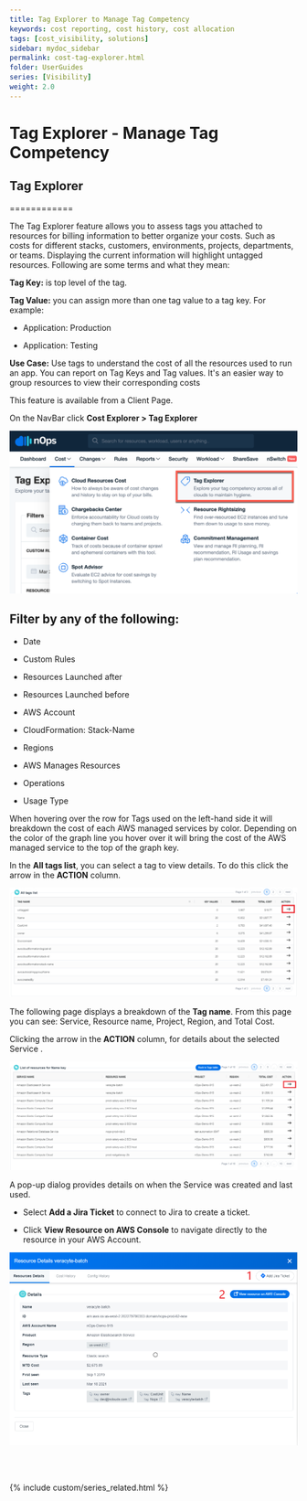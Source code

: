 ```yaml
---
title: Tag Explorer to Manage Tag Competency
keywords: cost reporting, cost history, cost allocation
tags: [cost_visibility, solutions]
sidebar: mydoc_sidebar
permalink: cost-tag-explorer.html
folder: UserGuides
series: [Visibility]
weight: 2.0
---
```


# Tag Explorer - Manage Tag Competency

## Tag Explorer ##
============

The Tag Explorer feature allows you to assess tags you attached to resources for billing information to better organize your costs. Such as costs for different stacks, customers, environments, projects, departments, or teams. Displaying the current information will highlight untagged resources. Following are some terms and what they mean:

**Tag Key:** is top level of the tag.

**Tag Value:** you can assign more than one tag value to a tag key. For example:

*   Application: Production
    
*   Application: Testing
    

**Use Case:** Use tags to understand the cost of all the resources used to run an app. You can report on Tag Keys and Tag values. It's an easier way to group resources to view their corresponding costs

This feature is available from a Client Page.

On the NavBar click **Cost Explorer > Tag Explorer**

![](/tmpimg/tag-explorer-menu.png)

**Filter by any of the following:**
-----------------------------------

*   Date
    
*   Custom Rules
    
*   Resources Launched after
    
*   Resources Launched before
    
*   AWS Account
    
*   CloudFormation: Stack-Name
    
*   Regions
    
*   AWS Manages Resources
    
*   Operations
    
*   Usage Type
    

When hovering over the row for Tags used on the left-hand side it will breakdown the cost of each AWS managed services by color. Depending on the color of the graph line you hover over it will bring the cost of the AWS managed service to the top of the graph key.

In the **All tags list**, you can select a tag to view details. To do this click the arrow in the **ACTION** column.

![](/tmpimg/tag-click-for-values.png)

The following page displays a breakdown of the **Tag name**. From this page you can see: Service, Resource name, Project, Region, and Total Cost.

Clicking the arrow in the **ACTION** column, for details about the selected Service .

![](/tmpimg/tag-value-resource-action.png)

A pop-up dialog provides details on when the Service was created and last used.

*   Select **Add a Jira Ticket** to connect to Jira to create a ticket.
    
*   Click **View Resource on AWS Console** to navigate directly to the resource in your AWS Account.
    

![](/tmpimg/resource-jira-console.png)

<br/><br/>

{% include custom/series_related.html %}
